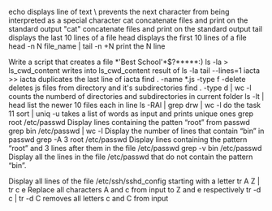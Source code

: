 echo displays line of text
\ prevents the next character from being interpreted as a special character
cat concatenate files and print on the standard output
"cat" concatenate files and print on the standard output
tail displays the last 10 lines of a file
head displays the first 10 lines of a file
head -n N file_name | tail -n +N print the N line

Write a script that creates a file \*\'Best School\'\*$\?\*\*\*\*\*:)
ls -la > ls_cwd_content writes into ls_cwd_content result of ls -la
tail --lines=1 iacta >> iacta duplicates the last line of iacta
find . -name *.js -type f -delete deletes js files from directory and it's subdirectories
find . -type d | wc -l counts the numberd of directories and subdirectories in current folder
ls -lt | head list the newer 10 files each in line
ls -RAl | grep drw | wc -l do the task 11
sort | uniq -u takes a list of words as input and prints unique ones
grep root /etc/passwd Display lines containing the patten “root” from passwd
grep bin /etc/passwd | wc -l Display the number of lines that contain “bin” in passwd
grep -A 3 root /etc/passwd Display lines containing the pattern “root” and 3 lines after them in the file /etc/passwd
grep -v bin /etc/passwd Display all the lines in the file /etc/passwd that do not contain the pattern “bin”.

Display all lines of the file /etc/ssh/sshd_config starting with a letter
tr A Z | tr c e Replace all characters A and c from input to Z and e respectively
tr -d c | tr -d C removes all letters c and C from input
